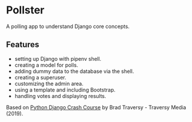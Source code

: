 # Pollster

A polling app to understand Django core concepts.

<!-- <p align="center">
    <img src="screenshot.png">
</p> -->

## Features

- setting up Django with pipenv shell.
- creating a model for polls.
- adding dummy data to the database via the shell.
- creating a superuser.
- customizing the admin area.
- using a template and including Bootstrap.
- handling votes and displaying results.

Based on [Python Django Crash Course](https://www.youtube.com/watch?v=e1IyzVyrLSU) by Brad Traversy - Traversy Media (2019).